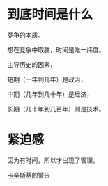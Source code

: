 ﻿# 到底时间是什么

竞争的本质。

想在竞争中取胜，时间是唯一纬度。

主导历史的因素，

短期（一年到几年）是政治，

中期（几年到几十年）是经济，

长期（几十年到几百年）则是技术。

# 紧迫感
因为有时间，所以才出现了管理。

[卡辛斯基的警告](http://www.ruanyifeng.com/blog/2017/09/unabomber.html)